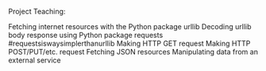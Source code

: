 Project Teaching:

Fetching internet resources with the Python package urllib
Decoding urllib body response
using  Python package requests #requestsiswaysimplerthanurllib
Making HTTP GET request
Making HTTP POST/PUT/etc. request
Fetching JSON resources
Manipulating data from an external service